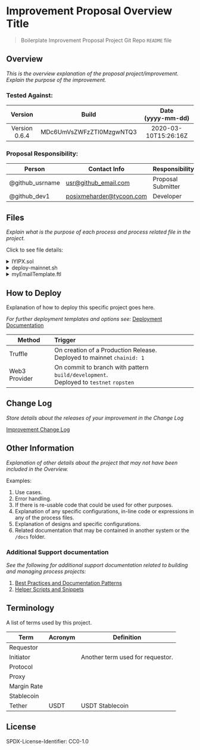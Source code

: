 # Improvement Proposal Overview Title

> Boilerplate Improvement Proposal Project Git Repo `README` file

## Overview

*This is the overview explanation of the *proposal* project/improvement. Explain the purpose of the improvement.*

### Tested Against:
<!-- You can find specific versioning information used here at https://gist.github.com/sambacha/116b0dfc5c99cc8905545d63002b8f94 -->

| Version | Build | Date <br>(yyyy-mm-dd) |
| :---: | :---: | :---: |
| Version 0.6.4 | MDc6UmVsZWFzZTI0MzgwNTQ3 | 2020-03-10T15:26:16Z |


### Proposal Responsibility:

| Person               | Contact Info           | Responsibility           |
| -------------------- | ---------------------- | ------------------------ |
| @github_usrname | usr@github_email.com | Proposal Submitter |
| @github_dev1 | posixmeharder@tycoon.com | Developer |


## Files

*Explain what is the purpose of each process and process related file in the project.*

Click to see file details:

<details>
  <summary>IYIPX.sol</summary>
  <br>

  This file does something and its purpose is to do abc.

 
  <hr>
</details>

<details>
  <summary>deploy-mainnet.sh</summary>
  <br>

  This file deploys the contracts on `mainnet`

  <hr>
</details>

<details>
  <summary>myEmailTemplate.ftl</summary>
  <br>

  This file does something and its purpose is to do abc.

  Image example of the **Rendered** FreeMarker file (if applicable)

  <hr>
</details>

## How to Deploy

Explanation of how to deploy this specific project goes here.

*For further deployment templates and options see:* [Deployment Documentation](docs/deployment.md)

| Method              | Trigger                 |
| ------------------- |:----------------------- |
| Truffle | On creation of a Production Release. <br> Deployed to mainnet `chainid: 1` |
| Web3 Provider | On commit to branch with pattern `build/development`. <br> Deployed to `testnet` `ropsten`

## Change Log

*Store details about the releases of your improvement in the Change Log*

[Improvement Change Log](CHANGELOG.md)

## Other Information

*Explanation of other details about the project that may not have been included in the Overview.*

Examples:

1. Use cases.
1. Error handling.
1. If there is re-usable code that could be used for other purposes.
1. Explanation of any specific configurations, in-line code or expressions in any of the process files.
1. Explanation of designs and specific configurations.
1. Related documentation that may be contained in another system or the `/docs` folder.

### Additional Support documentation

*See the following for additional support documentation related to building and managing process projects:*
<!-- This files and dir's should be created or something similar -->
1. [Best Practices and Documentation Patterns](docs/patterns.md)
2. [Helper Scripts and Snippets](docs/helpers.md)

## Terminology

A list of terms used by this project.

| Term           | Acronym | Definition         |
| -------------- | ------- | ------------------ |
| Requestor | | |
| Initiator| | Another term used for requestor. |
| Protocol | | |
| Proxy | | |
| Margin Rate | | |
| Stablecoin | | |
| Tether | USDT | USDT Stablecoin |

## License 

SPDX-License-Identifier: CC0-1.0

